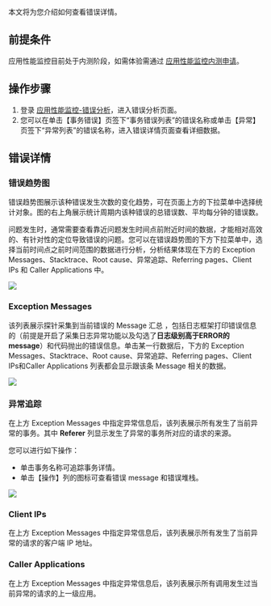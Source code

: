

本文将为您介绍如何查看错误详情。

## 前提条件


应用性能监控目前处于内测阶段，如需体验需通过 [应用性能监控内测申请](https://cloud.tencent.com/apply/p/f5yvbf09mka)。

## 操作步骤

1. 登录 [应用性能监控-错误分析](https://console.cloud.tencent.com/tapm/erroranalysis)，进入错误分析页面。
2. 您可以在单击【事务错误】页签下“事务错误列表”的错误名称或单击【异常】页签下“异常列表”的错误名称，进入错误详情页面查看详细数据。




## 错误详情



### 错误趋势图

错误趋势图展示该种错误发生次数的变化趋势，可在页面上方的下拉菜单中选择统计对象。图的右上角展示统计周期内该种错误的总错误数、平均每分钟的错误数。

问题发生时，通常需要查看靠近问题发生时间点前附近时间的数据，才能相对高效的、有针对性的定位导致错误的问题。您可以在错误趋势图的下方下拉菜单中，选择当前时间点之前时间范围的数据进行分析，分析结果体现在下方的 Exception Messages、Stacktrace、Root cause、异常追踪、Referring pages、Client IPs 和 Caller Applications 中。

![](https://main.qcloudimg.com/raw/8ecd5a413ad4ee8803aa3f4056a65b90.png)

### Exception Messages

该列表展示探针采集到当前错误的 Message 汇总 ，包括日志框架打印错误信息的（前提是开启了采集日志异常功能以及勾选了**日志级别高于ERROR的message**）和代码抛出的错误信息。单击某一行数据后，下方的 Exception Messages、Stacktrace、Root cause、异常追踪、Referring pages、Client IPs和Caller Applications 列表都会显示跟该条 Message 相关的数据。

![](https://main.qcloudimg.com/raw/1b4360d69909a600cf24f9a901d4d7e6.png)

### 异常追踪

在上方 Exception Messages 中指定异常信息后，该列表展示所有发生了当前异常的事务。其中 **Referer** 列显示发生了异常的事务所对应的请求的来源。

您可以进行如下操作：

- 单击事务名称可追踪事务详情。
- 单击【操作】列的图标可查看错误 message 和错误堆栈。

![](https://main.qcloudimg.com/raw/9353b7b1d5f12064cdcbb0d1695cb347.png)

### Client IPs

在上方 Exception Messages 中指定异常信息后，该列表展示所有发生了当前异常的请求的客户端 IP 地址。

### Caller Applications

在上方 Exception Messages 中指定异常信息后，该列表展示所有调用发生过当前异常的请求的上一级应用。
